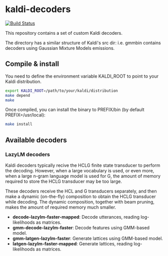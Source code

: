 # kaldi-decoders

[![Build Status](https://travis-ci.org/jpuigcerver/kaldi-decoders.svg?branch=ctc-decoder)](https://travis-ci.org/jpuigcerver/kaldi-decoders)

This repository contains a set of custom Kaldi decoders.

The directory has a similar structure of Kaldi's src dir: i.e. gmmbin contains
decoders using Gaussian Mixture Models emissions.


## Compile & install

You need to define the environment variable KALDI_ROOT to point to your Kaldi distribution.

```bash
export KALDI_ROOT=/path/to/your/kaldi/distribution
make depend
make
```

Once compiled, you can install the binary to PREFIX/bin (by default
PREFIX=/usr/local):

```bash
make install
```

## Available decoders

### LazyLM decoders

Kaldi decoders typically recive the HCLG finite state transducer to perform
the decoding. However, when a large vocabulary is used, or even more, when
a large n-gram language model is used for G, the amount of memory required
to store the HCLG transducer may be too large.

These decoders receive the HCL and G transducers separately, and then
make a dynamic (on-the-fly) composition to obtain the HCLG transducer while
decoding. The dynamic composition, together with beam pruning, makes the
amount of required memory much smaller.

- **decode-lazylm-faster-mapped**: Decode utterances, reading
   log-likelihoods as matrices.
- **gmm-decode-lazylm-faster**: Decode features using GMM-based model.
- **gmm-latgen-lazylm-faster**: Generate lattices using GMM-based model.
- **latgen-lazylm-faster-mapped**: Generate lattices, reading
   log-likelihoods as matrices.

